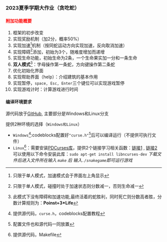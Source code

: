 ### 2023夏季学期大作业（贪吃蛇）


#### <font color = red>附加功能概要 </font>
1. 框架的初步改变
2. 实现奖励机制（加2分，概率50%）
3. 实现加速[^speed]机制（按同蛇运动方向实现加速，反向取消加速）
4. 实现障碍[^障碍]添加，初始为3个，随难度增加而递增
5. 实现生命功能，初始生命为2条，一个生命果实加一分和一条生命
6. **双人模式**[^double]：字母操作第一条蛇，方向键操作第二条蛇
7. 优化初始化界面
8. 实现帮助界面（help）：介绍建筑的基本作用
9. 实现暂停，`space, Esc, Enter`三个键位可以实现游戏暂停
10. 实现游戏计时：计算游戏进行时间

  
[^speed]:只限于单人模式，加速模式会于界面左上角显示
[^障碍]:只限于单人模式，碰撞时处于加速状态则分数减一，否则生命减一
[^double]:此模式下没有障碍和加速功能,最终活着的蛇胜利，同时死亡则分数高者胜，分数计算规则为：**Poinst+3*Life**


#### 编译环境要求

源代码放于[GitHub](https://github.com/Walker-luo/SnakeGame "SnakeGame"), 主要部分是Windows和Linux分支


提供2种环境的选择（`Windows和Linux`）
* `Windows`[^Windows]:codeblocks配置好`"curse.h"`[^set]后可以编译运行（不提供可执行文件）
* `Linux`[^Linux]：需要安装[PDCurses库](https://pdcurses.org/ "PDCurses")，提供2个链接学习相关函数：[链接1](https://pdcurses.org/docs/MANUAL.html) , [链接2](https://tldp.org/HOWTO/NCURSES-Programming-HOWTO/index.html)
 可以使用以下命令安装此库：`sudo apt-get install libncurses-dev`
    *下载文件后进入文件所在输入 `make` 后 输入`./snakegame`即可运行游戏*
  
[^set]:配置文件也和源代码一同放置
[^Windows]:提供源代码，`curse.h`，codeblocks配置教程
[^Linux]: 提供源代码，Makefile
